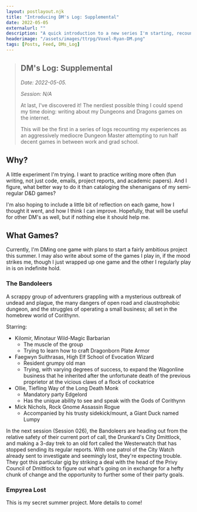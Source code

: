 ```yaml
---
layout: postlayout.njk
title: "Introducing DM's Log: Supplemental"
date: 2022-05-05
externalurl: ""
description: "A quick introduction to a new series I'm starting, recounting my adventures DMing D&D games for friends."
headerimage: "/assets/images/ttrpg/Voxel-Ryan-DM.png"
tags: [Posts, Feed, DMs_Log]
---
```


> ## DM's Log: Supplemental
>
> _Date: 2022-05-05._
>
> _Session: N/A_
>
> At last, I've discovered it! The nerdiest possible thing I could spend my time doing: writing about my Dungeons and Dragons games on the internet.
>
> This will be the first in a series of logs recounting my experiences as an aggressively mediocre Dungeon Master attempting to run half decent games in between work and grad school.

## Why?

A little experiment I'm trying. I want to practice writing more often (fun writing, not just code, emails, project reports, and academic papers). And I figure, what better way to do it than cataloging the shenanigans of my semi-regular D&D games?

I'm also hoping to include a little bit of reflection on each game, how I thought it went, and how I think I can improve. Hopefully, that will be useful for other DM's as well, but if nothing else it should help me.

## What Games?

Currently, I'm DMing one game with plans to start a fairly ambitious project this summer. I may also write about some of the games I play in, if the mood strikes me, though I just wrapped up one game and the other I regularly play in is on indefinite hold.

### The Bandoleers

A scrappy group of adventurers grappling with a mysterious outbreak of undead and plague, the many dangers of open road and claustrophobic dungeon, and the struggles of operating a small business; all set in the homebrew world of Corithynn.

Starring:
* Kilomir, Minotaur Wild-Magic Barbarian
    * The muscle of the group
    * Trying to learn how to craft Dragonborn Plate Armor
* Faegwyn Suithrasas, High Elf School of Evocation Wizard
    * Resident grumpy old man
    * Trying, with varying degrees of success, to expand the Wagonline business that he inherited after the unfortunate death of the previous proprietor at the vicious claws of a flock of cockatrice
* Ollie, Tiefling Way of the Long Death Monk
    * Mandatory party Edgelord
    * Has the unique ability to see and speak with the Gods of Corithynn
* Mick Nichols, Rock Gnome Assassin Rogue
    * Accompanied by his trusty sidekick/mount, a Giant Duck named Lumpy

In the next session (Session 026), the Bandoleers are heading out from the relative safety of their current port of call, the Drunkard's City Dmittlock, and making a 3-day trek to an old fort called the Westerwatch that has stopped sending its regular reports.
With one patrol of the City Watch already sent to investigate and seemingly lost, they're expecting trouble.
They got this particular gig by striking a deal with the head of the Privy Council of Dmittlock to figure out what's going on in exchange for a hefty chunk of change and the opportunity to further some of their party goals.

### Empyrea Lost

This is my secret summer project. More details to come!
